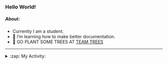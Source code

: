 ### Hello World!

##### About:
- Currently I am a student.
- 🌱 I’m learning how to make better documentation.
- 🌱 GO PLANT SOME TREES AT [TEAM TREES](https://teamtrees.org/)

---
<details>
  <summary>:zap: My Activity:</summary>
  
<!--START_SECTION:waka-->
![Code Time](http://img.shields.io/badge/Code%20Time-1%2C008%20hrs%2012%20mins-blue)

**I'm a Night 🦉** 

```text
🌞 Morning    95 commits     ███░░░░░░░░░░░░░░░░░░░░░░   13.49% 
🌆 Daytime    153 commits    █████░░░░░░░░░░░░░░░░░░░░   21.73% 
🌃 Evening    217 commits    ███████░░░░░░░░░░░░░░░░░░   30.82% 
🌙 Night      239 commits    ████████░░░░░░░░░░░░░░░░░   33.95%

```
📅 **I'm Most Productive on Tuesday** 

```text
Monday       105 commits    ███░░░░░░░░░░░░░░░░░░░░░░   14.91% 
Tuesday      133 commits    ████░░░░░░░░░░░░░░░░░░░░░   18.89% 
Wednesday    78 commits     ██░░░░░░░░░░░░░░░░░░░░░░░   11.08% 
Thursday     100 commits    ███░░░░░░░░░░░░░░░░░░░░░░   14.2% 
Friday       97 commits     ███░░░░░░░░░░░░░░░░░░░░░░   13.78% 
Saturday     81 commits     ███░░░░░░░░░░░░░░░░░░░░░░   11.51% 
Sunday       110 commits    ████░░░░░░░░░░░░░░░░░░░░░   15.62%

```


📊 **This Week I Spent My Time On** 

```text
🔥 Editors: 
VS Code                  8 hrs 28 mins       █████████████████████████   100.0%

🐱‍💻 Projects: 
CSF22                    4 hrs 19 mins       ████████████░░░░░░░░░░░░░   51.09% 
praise-demo              2 hrs 16 mins       ██████░░░░░░░░░░░░░░░░░░░   26.9% 
file-utils               1 hr 51 mins        █████░░░░░░░░░░░░░░░░░░░░   22.01%

```


 Last Updated on 22/01/2023 17:04:14 UTC
<!--END_SECTION:waka-->
</details>
